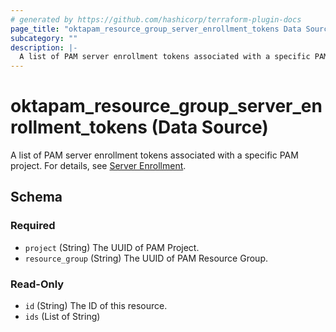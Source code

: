 ```yaml
---
# generated by https://github.com/hashicorp/terraform-plugin-docs
page_title: "oktapam_resource_group_server_enrollment_tokens Data Source - terraform-provider-oktapam"
subcategory: ""
description: |-
  A list of PAM server enrollment tokens associated with a specific PAM project. For details, see Server Enrollment https://help.okta.com/en/programs/opa-pam/Content/Topics/privileged-access/server-agent/pam-enroll-a-server.htm.
---
```


# oktapam_resource_group_server_enrollment_tokens (Data Source)

A list of PAM server enrollment tokens associated with a specific PAM project. For details, see [Server Enrollment](https://help.okta.com/en/programs/opa-pam/Content/Topics/privileged-access/server-agent/pam-enroll-a-server.htm).



<!-- schema generated by tfplugindocs -->
## Schema

### Required

- `project` (String) The UUID of PAM Project.
- `resource_group` (String) The UUID of PAM Resource Group.

### Read-Only

- `id` (String) The ID of this resource.
- `ids` (List of String)


